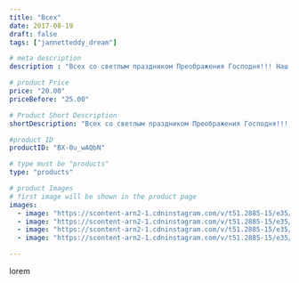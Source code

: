 ```yaml
---
title: "Всех"
date: 2017-08-19
draft: false
tags: ["jannetteddy_dream"]

# meta description
description : "Всех со светлым праздником Преображения Господня!!! Наш светлый день прошёл в кругу дорогих нам людей!🕊🙏#преображение #светлыйпраздник"

# product Price
price: "20.00"
priceBefore: "25.00"

# Product Short Description
shortDescription: "Всех со светлым праздником Преображения Господня!!! Наш светлый день прошёл в кругу дорогих нам людей!🕊🙏#преображение #светлыйпраздник"

#product ID
productID: "BX-0u_wAQbN"

# type must be "products"
type: "products"

# product Images
# first image will be shown in the product page
images:
  - image: "https://scontent-arn2-1.cdninstagram.com/v/t51.2885-15/e35/20902559_112872339366805_4288030352586309632_n.jpg?_nc_ht=scontent-arn2-1.cdninstagram.com&_nc_cat=101&_nc_ohc=aobeVBqyYmcAX_ozgHJ&se=7&tp=1&oh=6ecd3cd6d6321e2a010b72e6e8a5bf19&oe=605CCF2D&ig_cache_key=MTU4NDkzNDYxNjUwNTIxNjAzNA%3D%3D.2"
  - image: "https://scontent-arn2-1.cdninstagram.com/v/t51.2885-15/e35/20902506_804940763022031_2803698292267941888_n.jpg?_nc_ht=scontent-arn2-1.cdninstagram.com&_nc_cat=107&_nc_ohc=6e3QrgPayPwAX97OE22&se=7&tp=1&oh=aef7409eb49157052e1b75c6a4b36b1f&oe=605AE2A0&ig_cache_key=MTU4NDkzNDg2NjgyMTI3NzU0Mg%3D%3D.2"
  - image: "https://scontent-arn2-1.cdninstagram.com/v/t51.2885-15/e35/20968995_165298387360756_1137616616280817664_n.jpg?_nc_ht=scontent-arn2-1.cdninstagram.com&_nc_cat=104&_nc_ohc=I7vdPyCKV8sAX9W2YqA&se=7&tp=1&oh=1bb9f11aa8018d609b39135a725f8866&oe=605D305D&ig_cache_key=MTU4NDkzNDkwNjQ5OTI5MjE4MA%3D%3D.2"
  - image: "https://scontent-arn2-1.cdninstagram.com/v/t51.2885-15/e35/20968863_1920371864854342_3680576411900313600_n.jpg?_nc_ht=scontent-arn2-1.cdninstagram.com&_nc_cat=110&_nc_ohc=xl1ysfgPVB8AX-uawHp&se=7&tp=1&oh=74fd2d84841ffacadba81b305aac2908&oe=605BE978&ig_cache_key=MTU4NDkzNTAwNjI1NjY2NTYzMw%3D%3D.2"

---
```

lorem

